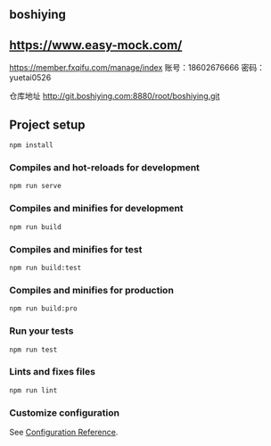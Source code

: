 ## boshiying

## https://www.easy-mock.com/
https://member.fxqifu.com/manage/index
账号：18602676666
密码：yuetai0526

仓库地址  http://git.boshiying.com:8880/root/boshiying.git

## Project setup
```
npm install
```

### Compiles and hot-reloads for development
```
npm run serve
```

### Compiles and minifies for development
```
npm run build
```
### Compiles and minifies for test
```
npm run build:test
```
### Compiles and minifies for production
```
npm run build:pro
```

### Run your tests
```
npm run test
```

### Lints and fixes files
```
npm run lint
```

### Customize configuration
See [Configuration Reference](https://cli.vuejs.org/config/).

